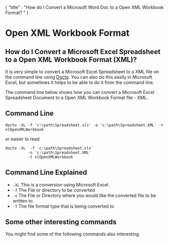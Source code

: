 {
    "title" : "How do I Convert a Microsoft Word Doc to a Open XML Workbook Format? " 
}

Open XML Workbook Format 
==

How do I Convert a Microsoft Excel Spreadsheet to a Open XML Workbook Format (XML)?         
-

It is very simple to convert a Microsoft Excel Spreadsheet to a XML file  on the command line using [Docto](https://github.com/tobya/docto). You can also do this easily in Microsoft Excel, but sometimes it helps to be able to do it from the command line.  

The command line below shows how you can convert a Microsoft Excel Spreadsheet Document to a Open XML Workbook Format file - XML.

Command Line 
-

 ````
 docto -XL -f 'c:\path\Spreadsheet.xls' -o 'c:\path\Spreadsheet.XML' -t xlOpenXMLWorkbook
 ````

 or easier to read

  ````
 docto -XL  -f 'c:\path\Spreadsheet.xls' 
            -o 'c:\path\Spreadsheet.XML' 
            -t xlOpenXMLWorkbook
 ````

Command Line Explained 
-

 - `-XL`   This is a conversion using Microsoft Excel.  
 - `-f`   The File or directory to be converted 
 - `-o`   The File or Directory where you would like the converted file to be written to.
 - `-T`   The file format type that is being converted to




Some other interesting commands
-

You might find some of the following commands also interesting.

    

